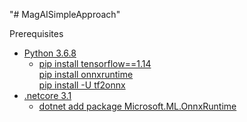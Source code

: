 "# MagAISimpleApproach" 

<label>Prerequisites</label>
<ul>  
    <li>
    <a href="#">Python 3.6.8</a>
     <ul>
        <li>
            <a href="#">pip install tensorflow==1.14</a>  <br/>        
            <a href="#">pip install onnxruntime</a><br/>
            <a href="#">pip install -U tf2onnx</a>
        </li>
      </ul>
    </li>
    <li>
    <a href="#">.netcore 3.1</a>
     <ul>
        <li>
           <a href="#">dotnet add package Microsoft.ML.OnnxRuntime</a>
        </li>
      </ul>
    </li>
 </ul>
